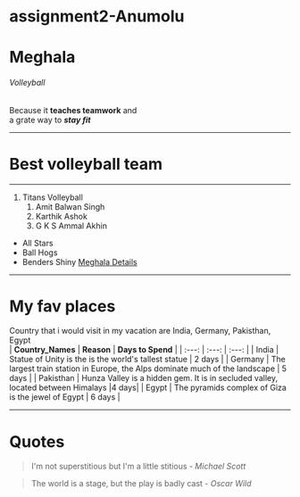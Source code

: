 # assignment2-Anumolu
# Meghala
###### Volleyball
Because it **teaches teamwork** and <br> a grate way to ***stay fit***

---
# Best volleyball team
---

 1. Titans Volleyball 
     1. Amit Balwan Singh
     2. Karthik Ashok
     3.  G K S Ammal Akhin
 * All Stars
 * Ball Hogs 
 * Benders Shiny
 [Meghala Details](AboutMe.md) 

 ---
 # My fav places
 
 Country that i would visit in my vacation are India, Germany, Pakisthan, Egypt <br>
 | **Country_Names** | **Reason** | **Days to Spend** |
 |      :---:        |     :---:  |     :---:         |
 |  India     | Statue of Unity is the is the world's tallest statue | 2 days |
 |  Germany   | The largest train station in Europe, the Alps dominate much of the landscape | 5 days |
 |  Pakisthan | Hunza Valley is a hidden gem. It is in secluded valley, located between Himalays |4 days|
 |  Egypt     | The pyramids complex of Giza is the jewel of Egypt | 6 days |
 
---
# Quotes

> I'm not superstitious but I'm a little stitious - *Michael Scott* 

> The world is a stage, but the play is badly cast - *Oscar Wild*